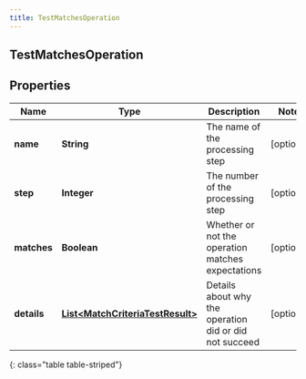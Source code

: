```yaml
---
title: TestMatchesOperation
---
```

## TestMatchesOperation


## Properties

| Name | Type | Description | Notes |
| ------------ | ------------- | ------------- | ------------- |
| **name** | <!----><!---->**String**<!----> | The name of the processing step |  [optional] |
| **step** | <!----><!---->**Integer**<!----> | The number of the processing step |  [optional] |
| **matches** | <!----><!---->**Boolean**<!----> | Whether or not the operation matches expectations |  [optional] |
| **details** | <!----><!---->[**List&lt;MatchCriteriaTestResult&gt;**](MatchCriteriaTestResult.html)<!----> | Details about why the operation did or did not succeed |  [optional] |
{: class="table table-striped"}



